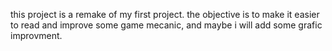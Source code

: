 this project is a remake of my first project.
the objective is to make it easier to read and improve some game mecanic,
and maybe i will add some grafic improvment.
